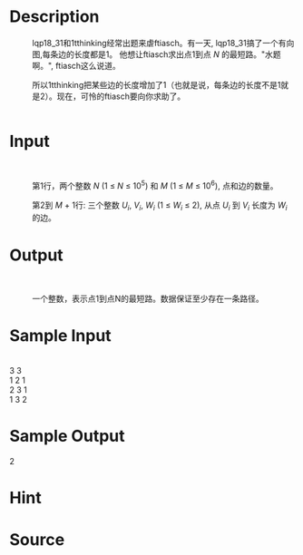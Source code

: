 
# Description

<div class="content"><p></p><dd>
<div>
<p>lqp18_31和1tthinking经常出题来虐ftiasch。有一天, lqp18_31搞了一个有向图,每条边的长度都是1。 他想让ftiasch求出点1到点 <em>N</em> 的最短路。&#34;水题啊。&#34;, ftiasch这么说道。</p>
<p>所以1tthinking把某些边的长度增加了1（也就是说，每条边的长度不是1就是2）。现在，可怜的ftiasch要向你求助了。</p>
<p><img src="/source/bzoj/2292/img/aHR0cDovL21lZGlhLm9wZW5qdWRnZS5jbi9pbWFnZXMvZzMyMDJfMS5wbmc=.png" alt=""/></p>
</div>
</dd>
<p></p></div>

# Input

<div class="content"><p></p><dt>  </dt>
<dd>
<div>
<p>第1行，两个整数 <em>N</em> (1 ≤ <em>N</em> ≤ 10<sup>5</sup>) 和 <em>M</em> (1 ≤ <em>M</em> ≤ 10<sup>6</sup>), 点和边的数量。</p>
<p>第2到 <em>M</em> + 1行: 三个整数 <em>U<sub>i</sub></em>, <em>V<sub>i</sub></em>, <em>W<sub>i</sub></em> (1 ≤ <em>W<sub>i</sub></em> ≤ 2), 从点 <em>U<sub>i</sub></em> 到 <em>V<sub>i</sub></em> 长度为 <em>W<sub>i</sub></em> 的边。</p>
</div>
</dd>
<p></p></div>

# Output

<div class="content"><p></p><dt>  </dt>
<dd>
<p>一个整数，表示点1到点N的最短路。数据保证至少存在一条路径。</p>
</dd>
<p></p></div>

# Sample Input

<div class="content"><span class="sampledata"> <br/>
3 3<br/>
1 2 1<br/>
2 3 1<br/>
1 3 2<br/>
</span></div>

# Sample Output

<div class="content"><span class="sampledata">2<br/>
</span></div>

# Hint

<div class="content"><p></p></div>

# Source

<div class="content"><p><a href="problemset.php?search="></a></p></div>

